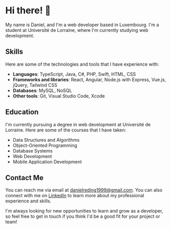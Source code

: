 # Hi there! 👋

My name is Daniel, and I'm a web developer based in Luxembourg. I'm a student at Université de Lorraine, where I'm currently studying web development.

## Skills

Here are some of the technologies and tools that I have experience with:

- **Languages**: TypeScript, Java, C#, PHP, Swift, HTML, CSS
- **Frameworks and libraries**: React, Angular, Node.js with Express, Vue.js, jQuery, Tailwind CSS
- **Databases**: MySQL, NoSQL
- **Other tools**: Git, Visual Studio Code, Xcode

<!-- ## Projects

Here are some projects that I have worked on recently:

- [Project 1](link): A web application that allows users to search for restaurants and rate them.
- [Project 2](link): A full-stack e-commerce website built with React and Node.js.
- [Project 3](link): An iOS app that helps users track their daily water intake. -->

## Education

I'm currently pursuing a degree in web development at Université de Lorraine. Here are some of the courses that I have taken:

- Data Structures and Algorithms
- Object-Oriented Programming
- Database Systems
- Web Development
- Mobile Application Development

## Contact Me

You can reach me via email at [danielreding1999@gmail.com](mailto:danielreding1999@gmail.com). You can also connect with me on [LinkedIn](https://www.linkedin.com/in/daniel-reding-09057b1b4/) to learn more about my professional experience and skills.

I'm always looking for new opportunities to learn and grow as a developer, so feel free to get in touch if you think I'd be a good fit for your project or team!
